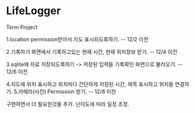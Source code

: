 # LifeLogger
Term Project

1.location permission받아서 지도 표시되도록하기.
-- 12/2 이전

2.기록하기 화면에서 기록하고있는 현재 시간, 현재 위치정보 받기.
-- 12/4 이전

3.sqlite에 자료 저장되도록하기 -> 저장된 입력들 기록확인 화면으로 불러오기.
-- 12/6 이전

4.지도에 위치 표시하고 위치마다 간단하게 저장된 시간, 제목 표시하고 위치들 연결하기.
5.카메라(사진) Permission 받기.
-- 12/8 이전

구현하면서 더 필요한것들 추가. 난이도에 따라 일정 조정.

